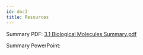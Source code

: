 ```yaml
---
id: doc3
title: Resources
---
```


Summary PDF: [3.1 Biological Molecules Summary.pdf](https://github.com/sgdwn/docusaurus/files/6135114/3.1.Biological.Molecules.Summary.pdf)  

Summary PowerPoint:   
